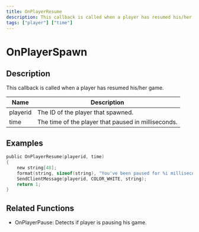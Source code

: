 ```yaml
---
title: OnPlayerResume
description: This callback is called when a player has resumed his/her game.
tags: ["player"] ["time"]
---
```


# OnPlayerSpawn

<TagLinks />

## Description

This callback is called when a player has resumed his/her game.

| Name     | Description                        |
| -------- | ---------------------------------- |
| playerid | The ID of the player that spawned. |
| time | The time of the player that paused in milliseconds. |

## Examples

```c
public OnPlayerResume(playerid, time)
{
    new string[48];
    format(string, sizeof(string), "You've been paused for %i milliseconds.", time);
    SendClientMessage(playerid, COLOR_WHITE, string);
    return 1;
}
```

## Related Functions

- OnPlayerPause: Detects if player is pausing his game.
